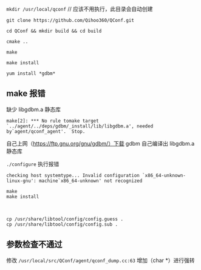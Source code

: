 
`mkdir /usr/local/qconf`  // 应该不用执行，此目录会自动创建  

`git clone https://github.com/Qihoo360/QConf.git`  

`cd QConf && mkdir build && cd build`  

`cmake ..`  

`make`  

`make install`  






























`yum install *gdbm*`  







## make 报错

缺少 libgdbm.a 静态库  

```
make[2]: *** No rule tomake target `../agent/../deps/gdbm/_install/lib/libgdbm.a', needed by`agent/qconf_agent'.  Stop.
```

自己上网（https://ftp.gnu.org/gnu/gdbm/）下载 gdbm 自己编译出 libgdbm.a 静态库  

`./configure` 执行报错

```
checking host systemtype... Invalid configuration `x86_64-unknown-linux-gnu': machine`x86_64-unknown' not recognized
```

`make`  
`make install`  

 

`cp /usr/share/libtool/config/config.guess .`  
`cp /usr/share/libtool/config/config.sub .`  



## 参数检查不通过

修改 `/usr/local/src/QConf/agent/qconf_dump.cc:63` 增加（char *）进行强转  
